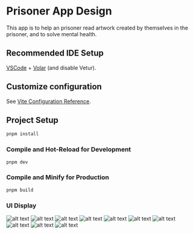 # Prisoner App Design

This app is to help an prisoner read artwork created by themselves in the prisoner, and to solve mental health. 

## Recommended IDE Setup

[VSCode](https://code.visualstudio.com/) + [Volar](https://marketplace.visualstudio.com/items?itemName=Vue.volar) (and disable Vetur).

## Customize configuration

See [Vite Configuration Reference](https://vitejs.dev/config/).

## Project Setup

```sh
pnpm install
```

### Compile and Hot-Reload for Development

```sh
pnpm dev
```

### Compile and Minify for Production

```sh
pnpm build
```

### UI Display

![alt text](https://github.com/XiaoLirui/Prisoner-Express-App-design/1.png)
![alt text](https://github.com/XiaoLirui/Prisoner-Express-App-design/2.png)
![alt text](https://github.com/XiaoLirui/Prisoner-Express-App-design/3.png)
![alt text](https://github.com/XiaoLirui/Prisoner-Express-App-design/4.png)
![alt text](https://github.com/XiaoLirui/Prisoner-Express-App-design/5.png)
![alt text](https://github.com/XiaoLirui/Prisoner-Express-App-design/6.png)
![alt text](https://github.com/XiaoLirui/Prisoner-Express-App-design/7.png)
![alt text](https://github.com/XiaoLirui/Prisoner-Express-App-design/8.png)
![alt text](https://github.com/XiaoLirui/Prisoner-Express-App-design/9.png)
![alt text](https://github.com/XiaoLirui/Prisoner-Express-App-design/10.png)
